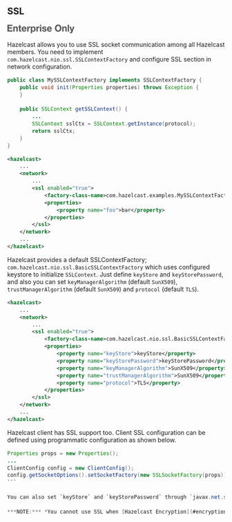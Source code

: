 
## SSL

![](images/enterprise-onlycopy.jpg)

Hazelcast allows you to use SSL socket communication among all Hazelcast members. You need to implement `com.hazelcast.nio.ssl.SSLContextFactory` and configure SSL section in network configuration.

```java
public class MySSLContextFactory implements SSLContextFactory {
    public void init(Properties properties) throws Exception {
    }

    public SSLContext getSSLContext() {
        ...
        SSLContext sslCtx = SSLContext.getInstance(protocol);
        return sslCtx;
    }
}
```

```xml
<hazelcast>
    ...
    <network>
        ...
        <ssl enabled="true">
            <factory-class-name>com.hazelcast.examples.MySSLContextFactory</factory-class-name>
            <properties>
                <property name="foo">bar</property>
            </properties>
        </ssl>
    </network>
    ...
</hazelcast>
```

Hazelcast provides a default SSLContextFactory; `com.hazelcast.nio.ssl.BasicSSLContextFactory` which uses configured keystore to initialize `SSLContext`. Just define `keyStore` and `keyStorePassword`, and also you can set `keyManagerAlgorithm` (default `SunX509`), `trustManagerAlgorithm` (default `SunX509`) and `protocol` (default `TLS`).

```xml
<hazelcast>
    ...
    <network>
        ...
        <ssl enabled="true">
            <factory-class-name>com.hazelcast.nio.ssl.BasicSSLContextFactory</factory-class-name>
            <properties>
                <property name="keyStore">keyStore</property>
                <property name="keyStorePassword">keyStorePassword</property>
                <property name="keyManagerAlgorithm">SunX509</property>
                <property name="trustManagerAlgorithm">SunX509</property>
                <property name="protocol">TLS</property>
            </properties>
        </ssl>
    </network>
    ...
</hazelcast>
```

Hazelcast client has SSL support too. Client SSL configuration can be defined using programmatic configuration as shown below.

````java
Properties props = new Properties();
...
ClientConfig config = new ClientConfig();
config.getSocketOptions().setSocketFactory(new SSLSocketFactory(props));
```

You can also set `keyStore` and `keyStorePassword` through `javax.net.ssl.keyStore` and `javax.net.ssl.keyStorePassword` system properties. 

***NOTE:*** *You cannot use SSL when [Hazelcast Encryption](#encryption) is enabled.*
